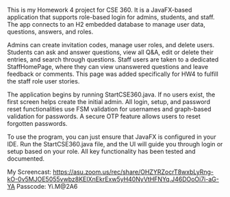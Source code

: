 This is my Homework 4 project for CSE 360. It is a JavaFX-based application that supports role-based login for admins, students, and staff. The app connects to an H2 embedded database to manage user data, questions, answers, and roles.

Admins can create invitation codes, manage user roles, and delete users. Students can ask and answer questions, view all Q&A, edit or delete their entries, and search through questions. Staff users are taken to a dedicated StaffHomePage, where they can view unanswered questions and leave feedback or comments. This page was added specifically for HW4 to fulfill the staff role user stories.

The application begins by running StartCSE360.java. If no users exist, the first screen helps create the initial admin. All login, setup, and password reset functionalities use FSM validation for usernames and graph-based validation for passwords. A secure OTP feature allows users to reset forgotten passwords.

To use the program, you can just ensure that JavaFX is configured in your IDE. Run the StartCSE360.java file, and the UI will guide you through login or setup based on your role. All key functionality has been tested and documented.


My Screencast:
https://asu.zoom.us/rec/share/OHZYRZocrT8wxbLyRng-kO-0v5MJOE5055vwbz8KEIXnEkrExw5yH40NyVtHFNYq.J46DOoOi7i-aG-YA 
Passcode: Yi.M@2A6
